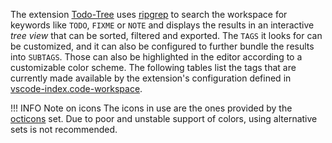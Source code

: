 <!-- markdownlint-disable MD041-->
The extension [Todo-Tree](https://marketplace.visualstudio.com/items?itemName=Gruntfuggly.todo-tree) uses [ripgrep](https://github.com/BurntSushi/ripgrep) to search the workspace for keywords like `TODO`, `FIXME` or `NOTE` and displays the results in an interactive *tree view* that can be sorted, filtered and exported. The `TAGS` it looks for can be customized, and it can also be configured to further bundle the results  into `SUBTAGS`. Those can also be highlighted in the editor according to a customizable color scheme. The following tables list the tags that are currently made available by the extension's configuration defined in [vscode-index.code-workspace](/vscode-index.code-workspace).

!!! INFO
    Note on icons The icons in use are the ones provided by the [octicons](https://octicons.github.com/) set. Due to poor and unstable support of colors, using alternative sets is not recommended.

<!-- markdownlint-enable MD041-->
